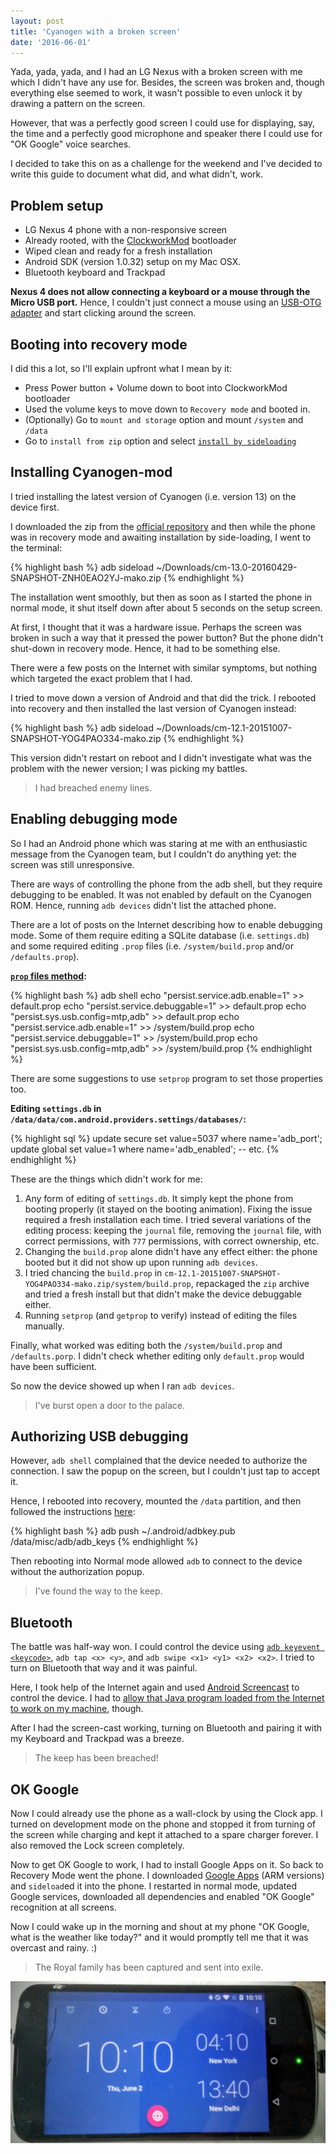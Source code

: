 ```yaml
---
layout: post
title: 'Cyanogen with a broken screen'
date: '2016-06-01'
---
```


Yada, yada, yada, and I had an LG Nexus with a broken screen with me which I didn't have any use for. Besides, the screen was broken and, though everything else seemed to work, it wasn't possible to even unlock it by drawing a pattern on the screen.

However, that was a perfectly good screen I could use for displaying, say, the time and a perfectly good
microphone and speaker there I could use for "OK Google" voice searches.

I decided to take this on as a challenge for the weekend and I've decided to write this guide to document what did, and what didn't, work.

## Problem setup

  - LG Nexus 4 phone with a non-responsive screen
  - Already rooted, with the [ClockworkMod](https://www.clockworkmod.com/) bootloader
  - Wiped clean and ready for a fresh installation
  - Android SDK (version 1.0.32) setup on my Mac OSX.
  - Bluetooth keyboard and Trackpad

**Nexus 4 does not allow connecting a keyboard or a mouse through the Micro USB port.** Hence, I couldn't just connect a mouse using an [USB-OTG adapter](https://www.amazon.de/gp/product/B006TCXLF4/ref=oh_aui_detailpage_o07_s00?ie=UTF8&psc=1) and start clicking around the screen.

## Booting into recovery mode

I did this a lot, so I'll explain upfront what I mean by it:

   - Press Power button + Volume down to boot into ClockworkMod bootloader
   - Used the volume keys to move down to `Recovery mode` and booted in.
   - (Optionally) Go to `mount and storage` option and mount `/system` and `/data`
   - Go to `install from zip` option and select [`install by sideloading`](https://twrp.me/faq/ADBSideload.html)

## Installing Cyanogen-mod

I tried installing the latest version of Cyanogen (i.e. version 13) on the device first.

I downloaded the zip from the [official repository](https://download.cyanogenmod.org/) and then while the phone was in recovery mode
and awaiting installation by side-loading, I went to the terminal:

{% highlight bash %}
adb sideload ~/Downloads/cm-13.0-20160429-SNAPSHOT-ZNH0EAO2YJ-mako.zip
{% endhighlight %}

The installation went smoothly, but then as soon as I started the phone in normal mode, it shut itself down after about 5 seconds on the setup screen.

At first, I thought that it was a hardware issue. Perhaps the screen was broken in such a way that it pressed the power button? But the phone didn't shut-down in recovery mode. Hence, it had to be something else.

There were a few posts on the Internet with similar symptoms, but nothing which targeted the exact problem that I had.

I tried to move down a version of Android and that did the trick. I rebooted into recovery and then installed the last version of Cyanogen instead:

{% highlight bash %}
adb sideload ~/Downloads/cm-12.1-20151007-SNAPSHOT-YOG4PAO334-mako.zip
{% endhighlight %}

This version didn't restart on reboot and I didn't investigate what was the problem with the newer version; I was picking my battles.

> I had breached enemy lines.

## Enabling debugging mode

So I had an Android phone which was staring at me with an enthusiastic message from the Cyanogen team, but I couldn't do anything yet: the screen was still unresponsive.

There are ways of controlling the phone from the adb shell, but they require debugging to be enabled. It was not enabled by default on the Cyanogen ROM. Hence, running `adb devices` didn't list the attached phone.

There are a lot of posts on the Internet describing how to enable debugging mode.
Some of them require editing a SQLite database (i.e. `settings.db`) and some required editing `.prop` files (i.e. `/system/build.prop` and/or `/defaults.prop`).

**[`prop` files method](http://forum.xda-developers.com/showthread.php?t=2335799):**

{% highlight bash %}
adb shell
echo "persist.service.adb.enable=1" >> default.prop 
echo "persist.service.debuggable=1" >> default.prop
echo "persist.sys.usb.config=mtp,adb" >> default.prop
echo "persist.service.adb.enable=1" >> /system/build.prop 
echo "persist.service.debuggable=1" >> /system/build.prop
echo "persist.sys.usb.config=mtp,adb" >> /system/build.prop
{% endhighlight %}

There are some suggestions to use `setprop` program to set those properties too.

**Editing `settings.db` in `/data/data/com.android.providers.settings/databases/`:**

{% highlight sql %}
update secure set value=5037 where name='adb_port';
update global set value=1 where name='adb_enabled';
-- etc.
{% endhighlight %}


These are the things which didn't work for me:

  1. Any form of editing of `settings.db`. It simply kept the phone from booting properly (it stayed on the booting animation). Fixing the issue required a fresh installation each time. I tried several variations of the editing process: keeping the `journal` file, removing the `journal` file, with correct permissions, with `777` permissions, with correct ownership, etc.
  2. Changing the `build.prop` alone didn't have any effect either: the phone booted but it did not show up upon running `adb devices`.
  3. I tried chancing the `build.prop` in `cm-12.1-20151007-SNAPSHOT-YOG4PAO334-mako.zip/system/build.prop`, repackaged the `zip` archive and tried a fresh install but that didn't make the device debuggable either.
  4. Running `setprop` (and `getprop` to verify) instead of editing the files manually.

Finally, what worked was editing both the `/system/build.prop` and `/defaults.porp`. I didn't check whether editing only `default.prop` would have been sufficient.

So now the device showed up when I ran `adb devices`.

> I've burst open a door to the palace.

## Authorizing USB debugging

However, `adb shell` complained that the device needed to authorize the connection. I saw the popup on the screen, but I couldn't just tap to accept it.

Hence, I rebooted into recovery, mounted the `/data` partition, and then followed the instructions [here](http://stackoverflow.com/questions/26213954/how-to-solve-adb-device-unauthorized-in-android-adb-host-device):

{% highlight bash %}
adb push ~/.android/adbkey.pub /data/misc/adb/adb_keys
{% endhighlight %}

Then rebooting into Normal mode allowed `adb` to connect to the device without the authorization popup.

> I've found the way to the keep.

## Bluetooth

The battle was half-way won. I could control the device using [`adb keyevent <keycode>`](http://xsavikx.github.io/AndroidScreencast/), `adb tap <x> <y>`, and `adb swipe <x1> <y1> <x2> <x2>`. I tried to turn on Bluetooth that way and it was painful.

Here, I took help of the Internet again and used [Android Screencast](http://xsavikx.github.io/AndroidScreencast/) to control the device. I had to [allow that Java program loaded from the Internet to work on my machine](https://groups.google.com/forum/#!topic/androidscreencast/ThzMSZOrR-Y), though.

After I had the screen-cast working, turning on Bluetooth and pairing it with my Keyboard and Trackpad was a breeze.

> The keep has been breached!

## OK Google

Now I could already use the phone as a wall-clock by using the Clock app. I turned on development mode on the phone and stopped it from turning of the screen while charging and kept it attached to a spare charger forever. I also removed the Lock screen completely.

Now to get OK Google to work, I had to install Google Apps on it. So back to Recovery Mode went the phone.
I downloaded [Google Apps](https://github.com/cgapps/vendor_google/blob/builds/README.md) (ARM versions) and `sideload`ed it into the phone. I restarted in normal mode, updated Google services, downloaded all dependencies and enabled "OK Google" recognition at all screens.

Now I could wake up in the morning and shout at my phone "OK Google, what is the weather like today?" and it would promptly tell me that it was overcast and rainy. :)

> The Royal family has been captured and sent into exile.

![The phone with the cracked screen](/content/images/2016/Jun/lg-nexus-4-broken-screen.jpg)
